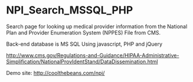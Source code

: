 NPI_Search_MSSQL_PHP
====================

Search page for looking up medical provider information from the National Plan and Provider Enumeration System (NPPES) File from CMS. 

Back-end database is MS SQL
Using javascript, PHP and jQuery

http://www.cms.gov/Regulations-and-Guidance/HIPAA-Administrative-Simplification/NationalProvIdentStand/DataDissemination.html

Demo site: http://coolthebeans.com/npi/
